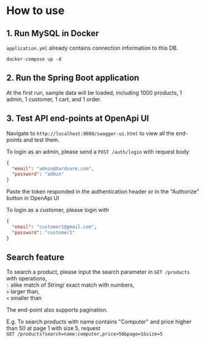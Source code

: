 # How to use

## 1. Run MySQL in Docker
`application.yml` already contains connection information to this DB.
```shell script
docker-compose up -d
```

## 2. Run the Spring Boot application
At the first run, sample data will be loaded, including 1000 products, 1 admin, 1 customer, 1 cart, and 1 order.

## 3. Test API end-points at OpenApi UI
Navigate to ```http://localhost:8080/swagger-ui.html``` to view all the end-points and test them.

To login as an admin, please send a ```POST /auth/login``` with request body
```json
{
  "email": "admin@hardvare.com",
  "password": "admin"
}
```
Paste the token responded in the authentication header or in the "Authorize" button in OpenApi UI

To login as a customer, please login with
```json
{
  "email": "customer1@gmail.com",
  "password": "customer1"
}
```

## Search feature
To search a product, please input the search parameter in ```GET /products``` with operations,
<br> ```:``` alike match of String/ exact match with numbers,
<br> ```>``` larger than,
<br> ```<``` smaller than

The end-point also supports pagination.

E.g.
To search products with name contains "Computer" and price higher than 50 at page 1 with size 5, request
<br> ```GET /products?search=name:computer,price>50&page=1&size=5```
